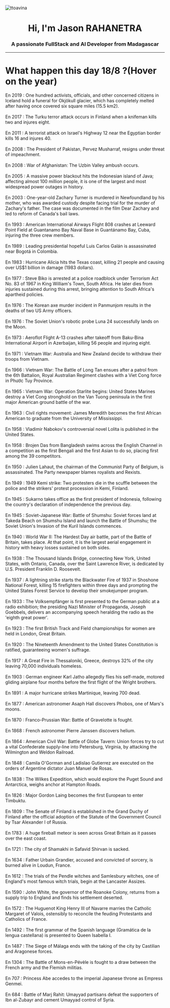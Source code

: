 
<p align="left"> <img src="https://komarev.com/ghpvc/?username=ttoavina&label=Profile%20views&color=0e75b6&style=flat" alt="ttoavina" /> </p>
<h1 align="center">Hi, I'm Jason RAHANETRA</h1>
<h3 align="center">A passionate FullStack and AI Developer from Madagascar</h3>
    
<hr/>
<h1> What happen this day 18/8 ?(Hover on the year)</h1>

En 2019 : One hundred activists, officials, and other concerned citizens in Iceland hold a funeral for Okjökull glacier, which has completely melted after having once covered six square miles (15.5 km2).
<br/><br/>
En 2017 : The Turku terror attack occurs in Finland when a knifeman kills two and injures eight.
<br/><br/>
En 2011 : A terrorist attack on Israel's Highway 12 near the Egyptian border kills 16 and injures 40.
<br/><br/>
En 2008 : The President of Pakistan, Pervez Musharraf, resigns under threat of impeachment.
<br/><br/>
En 2008 : War of Afghanistan: The Uzbin Valley ambush occurs.
<br/><br/>
En 2005 : A massive power blackout hits the Indonesian island of Java; affecting almost 100 million people, it is one of the largest and most widespread power outages in history.
<br/><br/>
En 2003 : One-year-old Zachary Turner is murdered in Newfoundland by his mother, who was awarded custody despite facing trial for the murder of Zachary's father. The case was documented in the film Dear Zachary and led to reform of Canada's bail laws.
<br/><br/>
En 1993 : American International Airways Flight 808 crashes at Leeward Point Field at Guantanamo Bay Naval Base in Guantánamo Bay, Cuba, injuring the three crew members.
<br/><br/>
En 1989 : Leading presidential hopeful Luis Carlos Galán is assassinated near Bogotá in Colombia.
<br/><br/>
En 1983 : Hurricane Alicia hits the Texas coast, killing 21 people and causing over US$1 billion in damage (1983 dollars).
<br/><br/>
En 1977 : Steve Biko is arrested at a police roadblock under Terrorism Act No. 83 of 1967 in King William's Town, South Africa. He later dies from injuries sustained during this arrest, bringing attention to South Africa's apartheid policies.
<br/><br/>
En 1976 : The Korean axe murder incident in Panmunjom results in the deaths of two US Army officers.
<br/><br/>
En 1976 : The Soviet Union's robotic probe Luna 24 successfully lands on the Moon.
<br/><br/>
En 1973 : Aeroflot Flight A-13 crashes after takeoff from Baku-Bina International Airport in Azerbaijan, killing 56 people and injuring eight.
<br/><br/>
En 1971 : Vietnam War: Australia and New Zealand decide to withdraw their troops from Vietnam.
<br/><br/>
En 1966 : Vietnam War: The Battle of Long Tan ensues after a patrol from the 6th Battalion, Royal Australian Regiment clashes with a Viet Cong force in Phước Tuy Province.
<br/><br/>
En 1965 : Vietnam War: Operation Starlite begins: United States Marines destroy a Viet Cong stronghold on the Van Tuong peninsula in the first major American ground battle of the war.
<br/><br/>
En 1963 : Civil rights movement: James Meredith becomes the first African American to graduate from the University of Mississippi.
<br/><br/>
En 1958 : Vladimir Nabokov's controversial novel Lolita is published in the United States.
<br/><br/>
En 1958 : Brojen Das from Bangladesh swims across the English Channel in a competition as the first Bengali and the first Asian to do so, placing first among the 39 competitors.
<br/><br/>
En 1950 : Julien Lahaut, the chairman of the Communist Party of Belgium, is assassinated. The Party newspaper blames royalists and Rexists.
<br/><br/>
En 1949 : 1949 Kemi strike: Two protesters die in the scuffle between the police and the strikers' protest procession in Kemi, Finland.
<br/><br/>
En 1945 : Sukarno takes office as the first president of Indonesia, following the country's declaration of independence the previous day.
<br/><br/>
En 1945 : Soviet-Japanese War: Battle of Shumshu: Soviet forces land at Takeda Beach on Shumshu Island and launch the Battle of Shumshu; the Soviet Union's Invasion of the Kuril Islands commences.
<br/><br/>
En 1940 : World War II: The Hardest Day air battle, part of the Battle of Britain, takes place. At that point, it is the largest aerial engagement in history with heavy losses sustained on both sides.
<br/><br/>
En 1938 : The Thousand Islands Bridge, connecting New York, United States, with Ontario, Canada, over the Saint Lawrence River, is dedicated by U.S. President Franklin D. Roosevelt.
<br/><br/>
En 1937 : A lightning strike starts the Blackwater Fire of 1937 in Shoshone National Forest, killing 15 firefighters within three days and prompting the United States Forest Service to develop their smokejumper program.
<br/><br/>
En 1933 : The Volksempfänger is first presented to the German public at a radio exhibition; the presiding Nazi Minister of Propaganda, Joseph Goebbels, delivers an accompanying speech heralding the radio as the 'eighth great power'.
<br/><br/>
En 1923 : The first British Track and Field championships for women are held in London, Great Britain.
<br/><br/>
En 1920 : The Nineteenth Amendment to the United States Constitution is ratified, guaranteeing women's suffrage.
<br/><br/>
En 1917 : A Great Fire in Thessaloniki, Greece, destroys 32% of the city leaving 70,000 individuals homeless.
<br/><br/>
En 1903 : German engineer Karl Jatho allegedly flies his self-made, motored gliding airplane four months before the first flight of the Wright brothers.
<br/><br/>
En 1891 : A major hurricane strikes Martinique, leaving 700 dead.
<br/><br/>
En 1877 : American astronomer Asaph Hall discovers Phobos, one of Mars's moons.
<br/><br/>
En 1870 : Franco-Prussian War: Battle of Gravelotte is fought.
<br/><br/>
En 1868 : French astronomer Pierre Janssen discovers helium.
<br/><br/>
En 1864 : American Civil War: Battle of Globe Tavern: Union forces try to cut a vital Confederate supply-line into Petersburg, Virginia, by attacking the Wilmington and Weldon Railroad.
<br/><br/>
En 1848 : Camila O'Gorman and Ladislao Gutierrez are executed on the orders of Argentine dictator Juan Manuel de Rosas.
<br/><br/>
En 1838 : The Wilkes Expedition, which would explore the Puget Sound and Antarctica, weighs anchor at Hampton Roads.
<br/><br/>
En 1826 : Major Gordon Laing becomes the first European to enter Timbuktu.
<br/><br/>
En 1809 : The Senate of Finland is established in the Grand Duchy of Finland after the official adoption of the Statute of the Government Council by Tsar Alexander I of Russia.
<br/><br/>
En 1783 : A huge fireball meteor is seen across Great Britain as it passes over the east coast.
<br/><br/>
En 1721 : The city of Shamakhi in Safavid Shirvan is sacked.
<br/><br/>
En 1634 : Father Urbain Grandier, accused and convicted of sorcery, is burned alive in Loudun, France.
<br/><br/>
En 1612 : The trials of the Pendle witches and Samlesbury witches, one of England's most famous witch trials, begin at the Lancaster Assizes.
<br/><br/>
En 1590 : John White, the governor of the Roanoke Colony, returns from a supply trip to England and finds his settlement deserted.
<br/><br/>
En 1572 : The Huguenot King Henry III of Navarre marries the Catholic Margaret of Valois, ostensibly to reconcile the feuding Protestants and Catholics of France.
<br/><br/>
En 1492 : The first grammar of the Spanish language (Gramática de la lengua castellana) is presented to Queen Isabella I.
<br/><br/>
En 1487 : The Siege of Málaga ends with the taking of the city by Castilian and Aragonese forces.
<br/><br/>
En 1304 : The Battle of Mons-en-Pévèle is fought to a draw between the French army and the Flemish militias.
<br/><br/>
En 707 : Princess Abe accedes to the imperial Japanese throne as Empress Genmei.
<br/><br/>
En 684 : Battle of Marj Rahit: Umayyad partisans defeat the supporters of Ibn al-Zubayr and cement Umayyad control of Syria.
<br/><br/>
